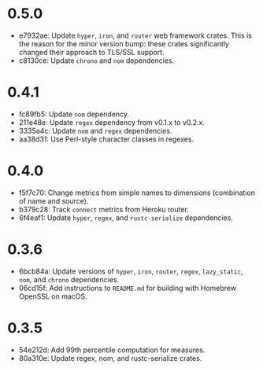 # 0.5.0

* e7932ae: Update `hyper`, `iron`, and `router` web framework crates. This is the reason for the minor version bump: these crates significantly changed their approach to TLS/SSL support.
* c8130ce: Update `chrono` and `nom` dependencies.

# 0.4.1

* fc89fb5: Update `nom` dependency.
* 211e48e: Update `regex` dependency from v0.1.x to v0.2.x.
* 3335a4c: Update `nom` and `regex` dependencies.
* aa38d31: Use Perl-style character classes in regexes.

# 0.4.0

* f5f7c70: Change metrics from simple names to dimensions (combination of name and source).
* b379c28: Track `connect` metrics from Heroku router.
* 6f4eaf1: Update `hyper`, `regex`, and `rustc-serialize` dependencies.

# 0.3.6

* 6bcb84a: Update versions of `hyper`, `iron`, `router`, `regex`, `lazy_static`, `nom`, and `chrono` dependencies.
* 06cd15f: Add instructions to `README.md` for building with Homebrew OpenSSL on macOS.

# 0.3.5

* 54e212d: Add 99th percentile computation for measures.
* 80a310e: Update regex, nom, and rustc-serialize crates.
